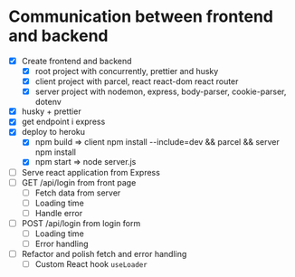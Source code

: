 # Communication between frontend and backend

* [x] Create frontend and backend
  * [x] root project with concurrently, prettier and husky
  * [x] client project with parcel, react react-dom react router
  * [x] server project with nodemon, express, body-parser, cookie-parser, dotenv
* [x] husky + prettier
* [x] get endpoint i express
* [x] deploy to heroku
    * [x] npm build => client npm install --include=dev && parcel && server npm install  
    * [x] npm start => node server.js
* [ ] Serve react application from Express
* [ ] GET /api/login from front page
  * [ ] Fetch data from server
  * [ ] Loading time
  * [ ] Handle error
* [ ] POST /api/login from login form
  * [ ] Loading time
  * [ ] Error handling
* [ ] Refactor and polish fetch and error handling
  * [ ] Custom React hook `useLoader`
